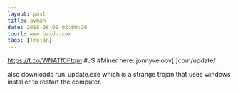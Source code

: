 ```yaml
---
layout: post
title: avman
date: 2018-08-09 02:00:20
tourl: www.baidu.com
tags: [Trojan]
---
```

https://t.co/WNATf0Ftqm
#JS #Miner here:
jonnyveloov[.]com/update/

also downloads run_update.exe which is  a strange trojan that uses windows installer to restart the computer.